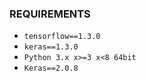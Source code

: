 ### REQUIREMENTS

- `tensorflow==1.3.0`
- `keras==1.3.0`
- `Python 3.x x>=3 x<8 64bit`
- `Keras==2.0.8`
